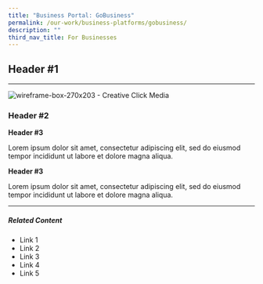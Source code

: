 ```yaml
---
title: "Business Portal: GoBusiness"
permalink: /our-work/business-platforms/gobusiness/
description: ""
third_nav_title: For Businesses
---
```

## **Header #1**

--------------------------------
![wireframe-box-270x203 - Creative Click Media](https://creativeclickmedia.com/wp-content/uploads/2018/04/wireframe-box-270x203.jpg)

### **Header #2**

**Header #3**

Lorem ipsum dolor sit amet, consectetur adipiscing elit, sed do eiusmod tempor incididunt ut labore et dolore magna aliqua.

**Header #3**

Lorem ipsum dolor sit amet, consectetur adipiscing elit, sed do eiusmod tempor incididunt ut labore et dolore magna aliqua.

* * *
##### **Related Content**

* Link 1 
* Link 2  
* Link 3 
* Link 4 
* Link 5